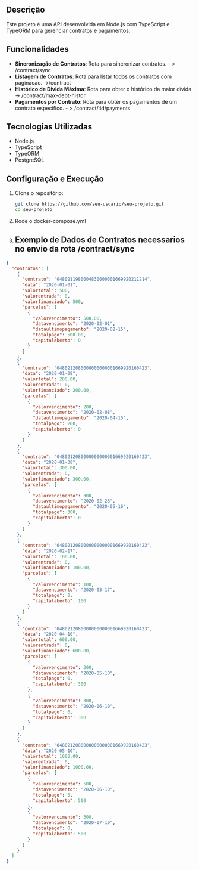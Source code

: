 ## Descrição

Este projeto é uma API desenvolvida em Node.js com TypeScript e TypeORM para gerenciar contratos e pagamentos.

## Funcionalidades

- **Sincronização de Contratos**: Rota para sincronizar contratos. - > /contract/sync
- **Listagem de Contratos**: Rota para listar todos os contratos com paginacao. ->/contract
- **Histórico de Dívida Máxima**: Rota para obter o histórico da maior dívida. -> /contract/max-debt-histor
- **Pagamentos por Contrato**: Rota para obter os pagamentos de um contrato específico. - > /contract/:id/payments



## Tecnologias Utilizadas

- Node.js
- TypeScript
- TypeORM
- PostgreSQL

## Configuração e Execução

1. Clone o repositório:

   ```bash
   git clone https://github.com/seu-usuario/seu-projeto.git
   cd seu-projeto


2. Rode o docker-compose.yml

3. ## Exemplo de Dados de Contratos necessarios no envio da rota  /contract/sync

```json
{
  "contratos": [
    {
      "contrato": "0480211980004830000001669920211214",
      "data": "2020-01-01",
      "valortotal": 500,
      "valorentrada": 0,
      "valorfinanciado": 500,
      "parcelas": [
        {
          "valorvencimento": 500.00,
          "datavencimento": "2020-02-01",
          "dataultimopagamento": "2020-02-15",
          "totalpago": 500.00,
          "capitalaberto": 0
        }
      ]
    },
    {
      "contrato": "0480212080000000000001669920160423",
      "data": "2020-01-08",
      "valortotal": 200.00,
      "valorentrada": 0,
      "valorfinanciado": 200.00,
      "parcelas": [
        {
          "valorvencimento": 200,
          "datavencimento": "2020-02-08",
          "dataultimopagamento": "2020-04-15",
          "totalpago": 200,
          "capitalaberto": 0
        }
      ]
    },
    {
      "contrato": "0480212080000000000001669920160423",
      "data": "2020-01-30",
      "valortotal": 300.00,
      "valorentrada": 0,
      "valorfinanciado": 300.00,
      "parcelas": [
        {
          "valorvencimento": 300,
          "datavencimento": "2020-02-28",
          "dataultimopagamento": "2020-05-16",
          "totalpago": 300,
          "capitalaberto": 0
        }
      ]
    },
    {
      "contrato": "0480212080000000000001669920160423",
      "data": "2020-02-17",
      "valortotal": 100.00,
      "valorentrada": 0,
      "valorfinanciado": 100.00,
      "parcelas": [
        {
          "valorvencimento": 100,
          "datavencimento": "2020-03-17",
          "totalpago": 0,
          "capitalaberto": 100
        }
      ]
    },
    {
      "contrato": "0480212080000000000001669920160423",
      "data": "2020-04-10",
      "valortotal": 600.00,
      "valorentrada": 0,
      "valorfinanciado": 600.00,
      "parcelas": [
        {
          "valorvencimento": 300,
          "datavencimento": "2020-05-10",
          "totalpago": 0,
          "capitalaberto": 300
        },
        {
          "valorvencimento": 300,
          "datavencimento": "2020-06-10",
          "totalpago": 0,
          "capitalaberto": 300
        }
      ]
    },
    {
      "contrato": "0480212080000000000001669920160423",
      "data": "2020-05-10",
      "valortotal": 1000.00,
      "valorentrada": 0,
      "valorfinanciado": 1000.00,
      "parcelas": [
        {
          "valorvencimento": 500,
          "datavencimento": "2020-06-10",
          "totalpago": 0,
          "capitalaberto": 500
        },
        {
          "valorvencimento": 300,
          "datavencimento": "2020-07-10",
          "totalpago": 0,
          "capitalaberto": 500
        }
      ]
    }
  ]
}
